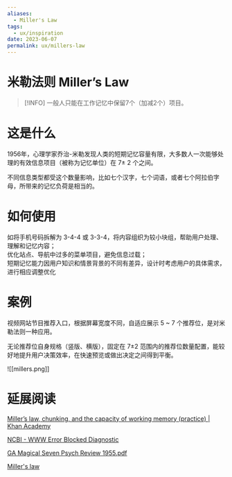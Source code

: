 ```yaml
---
aliases:
  - Miller's Law
tags:
  - ux/inspiration
date: 2023-06-07
permalink: ux/millers-law
---
```

# 米勒法则 Miller’s Law

> [!INFO] 一般人只能在工作记忆中保留7个（加减2个）项目。

# 这是什么

1956年，心理学家乔治-米勒发现人类的短期记忆容量有限，大多数人一次能够处理的有效信息项目（被称为记忆单位）在 7± 2 个之间。  

不同信息类型都受这个数量影响，比如七个汉字，七个词语，或者七个阿拉伯字母，所带来的记忆负荷是相当的。

# 如何使用

如将手机号码拆解为 3-4-4 或 3-3-4，将内容组织为较小块组，帮助用户处理、理解和记忆内容；  
优化站点、导航中过多的菜单项目，避免信息过载；  
短期记忆能力因用户知识和情景背景的不同有差异，设计时考虑用户的具体需求，进行相应调整优化

# 案例

视频网站节目推荐入口，根据屏幕宽度不同，自适应展示 5 ~ 7 个推荐位，是对米勒法则一种应用。  

无论推荐位自身规格（竖版、横版），固定在 7±2 范围内的推荐位数量配置，能较好地提升用户决策效率，在快速预览或做出决定之间得到平衡。

![[millers.png]]
# 延展阅读

[Miller’s law, chunking, and the capacity of working memory (practice) | Khan Academy](https://www.khanacademy.org/test-prep/mcat/social-sciences-practice/social-science-practice-tut/e/miller-s-law--chunking--and-the-capacity-of-working-memory)

[NCBI - WWW Error Blocked Diagnostic](https://www.ncbi.nlm.nih.gov/pmc/articles/PMC2864034/)

[GA Magical Seven Psych Review 1955.pdf](http://www2.psych.utoronto.ca/users/peterson/psy430s2001/Miller)

[Miller's law](https://en.wikipedia.org/wiki/Miller's_law)